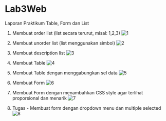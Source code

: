 # Lab3Web
Laporan Praktikum Table, Form dan List

1. Membuat order list (list secara terurut, misal: 1,2,3)
![1](https://user-images.githubusercontent.com/81458524/114638394-b440d380-9cf5-11eb-84fc-66c4f01fbbc7.jpg)

2. Membuat unorder list (list menggunakan simbol)
![2](https://user-images.githubusercontent.com/81458524/114638408-bc007800-9cf5-11eb-9a73-28df670d9ac0.jpg)

3. Membuat description list
![3](https://user-images.githubusercontent.com/81458524/114638411-be62d200-9cf5-11eb-966f-9f21d82dce35.jpg)

4. Membuat Table
![4](https://user-images.githubusercontent.com/81458524/114638421-c0c52c00-9cf5-11eb-9bf9-db26acf89372.jpg)

5. Membuat Table dengan menggabungkan sel data
![5](https://user-images.githubusercontent.com/81458524/114638426-c3c01c80-9cf5-11eb-83a1-ca6217124a15.jpg)

6. Membuat Form
![6](https://user-images.githubusercontent.com/81458524/114638432-c6227680-9cf5-11eb-9480-60c9dd0688cd.jpg)

7. Membuat Form dengan menambahkan CSS style agar terlihat proporsional dan menarik
![7](https://user-images.githubusercontent.com/81458524/114638434-c884d080-9cf5-11eb-976b-cc2f5d64f226.jpg)

8. Tugas - Membuat form dengan dropdown menu dan multiple selected
![8](https://user-images.githubusercontent.com/81458524/114638437-cae72a80-9cf5-11eb-968f-7e1e0272ab03.jpg)
